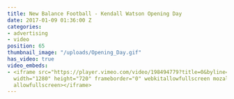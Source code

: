```yaml
---
title: New Balance Football - Kendall Watson Opening Day
date: 2017-01-09 01:36:00 Z
categories:
- advertising
- video
position: 65
thumbnail_image: "/uploads/Opening_Day.gif"
has_video: true
video_embeds:
- <iframe src="https://player.vimeo.com/video/198494779?title=0&byline=0&portrait=0"
  width="1280" height="720" frameborder="0" webkitallowfullscreen mozallowfullscreen
  allowfullscreen></iframe>
---
```


